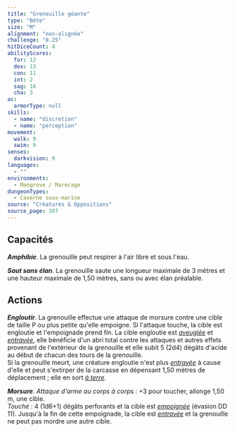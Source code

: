 ```yaml
---
title: "Grenouille géante"
type: "Bête"
size: "M"
alignment: "non-alignée"
challenge: "0.25"
hitDiceCount: 4
abilityScores:
  for: 12
  dex: 13
  con: 11
  int: 2
  sag: 10
  cha: 3
ac: 
  armorType: null
skills: 
  - name: "discretion"
  - name: "perception"
movement: 
  walk: 9
  swim: 9
senses: 
  darkvision: 9
languages: 
  - ""
environments:
  - Mangrove / Marécage
dungeonTypes:
  - Caverne sous-marine
source: "Créatures & Oppositions"
source_page: 307
---
```

## Capacités
_**Amphibie**_. La grenouille peut respirer à l'air libre et sous l'eau.

_**Saut sans élan**_. La grenouille saute une longueur maximale de 3 mètres et une hauteur maximale de 1,50 mètres, sans ou avec élan préalable.

## Actions
_**Engloutir**_. La grenouille effectue une attaque de morsure contre une cible de taille P ou plus petite qu'elle empoigne. Si l'attaque touche, la cible est engloutie et l'empoignade prend fin. La cible engloutie est [_aveuglée_](/gerer-la-sante-du-personnage/#aveugle) et [_entravée_](/gerer-la-sante-du-personnage/#entrave), elle bénéficie d'un abri total contre les attaques et autres effets provenant de l'extérieur de la grenouille et elle subit 5 (2d4) dégâts d'acide au début de chacun des tours de la grenouille.  
Si la grenouille meurt, une créature engloutie n'est plus [_entravée_](/gerer-la-sante-du-personnage/#entrave) à cause d'elle et peut s'extirper de la carcasse en dépensant 1,50 mètres de déplacement ; elle en sort [_à terre_](/gerer-la-sante-du-personnage/#a-terre).

_**Morsure**_. _Attaque d'arme au corps à corps_ : +3 pour toucher, allonge 1,50 m, une cible.  
_Touché_ : 4 (1d6+1) dégâts perforants et la cible est [_empoignée_](/gerer-la-sante-du-personnage/#empoigne) (évasion DD 11). Jusqu'à la fin de cette empoignade, la cible est [_entravée_](/gerer-la-sante-du-personnage/#entrave) et la grenouille ne peut pas mordre une autre cible.
